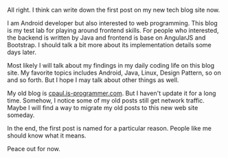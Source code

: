 All right. I think can write down the first post on my new tech blog site now.

I am Android developer but also interested to web programming.
This blog is my test lab for playing around frontend skills. 
For people who interested, the backend is written by Java and frontend is base on AngularJS and Bootstrap.
I should talk a bit more about its implementation details some days later.

Most likely I will talk about my findings in my daily coding life on this blog site.
My favorite topics includes Android, Java, Linux, Design Pattern, so on and so forth.
But I hope I may talk about other things as well. 

My old blog is [cpaul.is-programmer.com](http://cpaul.is-programmer.com/). 
But I haven't update it for a long time. 
Somehow, I notice some of my old posts still get network traffic.
Maybe I will find a way to migrate my old posts to this new web site someday.

In the end, the first post is named for a particular reason. People like me should know what it means.

Peace out for now.

<!--eof-->